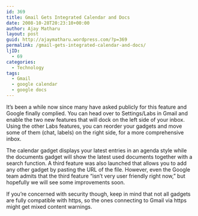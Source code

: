 ```yaml
---
id: 369
title: Gmail Gets Integrated Calendar and Docs
date: 2008-10-28T20:23:10+00:00
author: Ajay Matharu
layout: post
guid: http://ajaymatharu.wordpress.com/?p=369
permalink: /gmail-gets-integrated-calendar-and-docs/
ljID:
  - 69
categories:
  - Technology
tags:
  - Gmail
  - google calendar
  - google docs
---
```

It&#8217;s been a while now since many have asked publicly for this feature and Google finally complied. You can head over to Settings/Labs in Gmail and enable the two new features that will dock on the left side of your inbox. Using the other Labs features, you can reorder your gadgets and move some of them (chat, labels) on the right side, for a more comprehensive inbox.

The calendar gadget displays your latest entries in an agenda style while the documents gadget will show the latest used documents together with a search function. A third feature was also launched that allows you to add any other gadget by pasting the URL of the file. However, even the Google team admits that the third feature &#8220;isn&#8217;t very user friendly right now,&#8221; but hopefully we will see some improvements soon.

If you&#8217;re concerned with security though, keep in mind that not all gadgets are fully compatible with https, so the ones connecting to Gmail via https might get mixed content warnings.